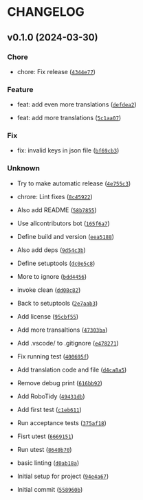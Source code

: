 # CHANGELOG



## v0.1.0 (2024-03-30)

### Chore

* chore: Fix release ([`4344e77`](https://github.com/aaltat/robotframework-browser-translation-fi/commit/4344e774e3404c3068a3bbbe2e46de257abba2d0))

### Feature

* feat: add even more translations ([`defdea2`](https://github.com/aaltat/robotframework-browser-translation-fi/commit/defdea2ef8b314ba7f08d76bf382f6de5a863fef))

* feat: add more translations ([`5c1aa07`](https://github.com/aaltat/robotframework-browser-translation-fi/commit/5c1aa07f938c14a7a4d33035a62c0f0219f49af7))

### Fix

* fix: invalid keys in json file ([`bf69cb3`](https://github.com/aaltat/robotframework-browser-translation-fi/commit/bf69cb334d038af61659b19e8c50d7ebd2b73f85))

### Unknown

* Try to make automatic release ([`4e755c3`](https://github.com/aaltat/robotframework-browser-translation-fi/commit/4e755c3cc52e61c6afe8cc6cff054b80b3a065ae))

* chrore: Lint fixes ([`8c45922`](https://github.com/aaltat/robotframework-browser-translation-fi/commit/8c45922a49bc811ed07d728438a63f3c3f3fbb5b))

* Also add README ([`58b7855`](https://github.com/aaltat/robotframework-browser-translation-fi/commit/58b78555b9e1ebd9442b2b0cf196221b5ce3c36e))

* Use allcontributors bot ([`165f6a7`](https://github.com/aaltat/robotframework-browser-translation-fi/commit/165f6a71c3fb10bb0f477adc2c7a0f4efd3b9e84))

* Define build and version ([`eea5188`](https://github.com/aaltat/robotframework-browser-translation-fi/commit/eea5188a462bcf46957fc63d408ac8418bc02193))

* Also add deps ([`9d54c3b`](https://github.com/aaltat/robotframework-browser-translation-fi/commit/9d54c3b2662c03906fccdee49349ecd18042c8bc))

* Define setuptools ([`dc0e5c8`](https://github.com/aaltat/robotframework-browser-translation-fi/commit/dc0e5c8bf979a943ca7b8e9a4cc69838471547e9))

* More to ignore ([`bdd4456`](https://github.com/aaltat/robotframework-browser-translation-fi/commit/bdd44563a28bdb8f98073d50131d302379f66b78))

* invoke clean ([`dd08c82`](https://github.com/aaltat/robotframework-browser-translation-fi/commit/dd08c82b8fb2f5263d20568513cfa3c5590974ed))

* Back to setuptools ([`2e7aab3`](https://github.com/aaltat/robotframework-browser-translation-fi/commit/2e7aab3f88565248527311ef694ebb7696cc2b9a))

* Add license ([`95cbf55`](https://github.com/aaltat/robotframework-browser-translation-fi/commit/95cbf553bdf6c22dbd7855e94ffafdabf180fe4e))

* Add more transaltions ([`47303ba`](https://github.com/aaltat/robotframework-browser-translation-fi/commit/47303baad07fbaeb5aa76a105b7d1bf9ed59f497))

* Add .vscode/ to .gitignore ([`e478271`](https://github.com/aaltat/robotframework-browser-translation-fi/commit/e478271b808676e96b50e50f91af15a7b3a9747a))

* Fix running test ([`400695f`](https://github.com/aaltat/robotframework-browser-translation-fi/commit/400695fbde2ed2204db0995f851ca10b5fd91598))

* Add translation code and file ([`d4ca8a5`](https://github.com/aaltat/robotframework-browser-translation-fi/commit/d4ca8a53c1a835f9b2cba2ee3105b167255f9acc))

* Remove debug print ([`616bb92`](https://github.com/aaltat/robotframework-browser-translation-fi/commit/616bb92a3ecdb12bda4bb8b31108b292c62b4069))

* Add RoboTidy ([`49431db`](https://github.com/aaltat/robotframework-browser-translation-fi/commit/49431dbd567da8593f85c3bf2a17f19e0e9e9a13))

* Add first test ([`c1eb611`](https://github.com/aaltat/robotframework-browser-translation-fi/commit/c1eb611e5bcdc71a6ccf94afc39c3a29ac6903d3))

* Run acceptance tests ([`375af18`](https://github.com/aaltat/robotframework-browser-translation-fi/commit/375af18addfa6db8422f3651480eeea3ef34cd04))

* Fisrt utest ([`6669151`](https://github.com/aaltat/robotframework-browser-translation-fi/commit/6669151465db8646c1b4a44b729492278d7b013f))

* Run utest ([`8640b70`](https://github.com/aaltat/robotframework-browser-translation-fi/commit/8640b70f3939243faae01e03cc4a36c8dd5a7e34))

* basic linting ([`d0ab18a`](https://github.com/aaltat/robotframework-browser-translation-fi/commit/d0ab18af94ca084d63c9de4f15c24d73ff0539d2))

* Initial setup for project ([`94e4a67`](https://github.com/aaltat/robotframework-browser-translation-fi/commit/94e4a67e533523d1a8b967efefb25a61a8983434))

* Initial commit ([`558960b`](https://github.com/aaltat/robotframework-browser-translation-fi/commit/558960be0b138112e2fcf1e41a6a9c6bebd3a0c6))
